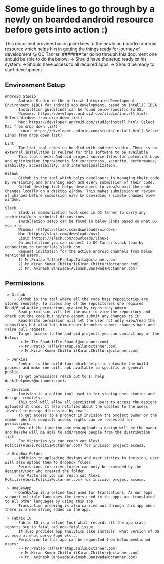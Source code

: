 # Some guide lines to go through by a newly on boarded android resource before gets into action :) 
This document provides basic guide lines to the newly on boarded android resource which helps him in getting the things ready for journey of development @ OC Tanner.
######After going through this document one should be able to do the below:
    -> Should have the setup ready on his system.
    -> Should have access to all required apps.
    -> Should be ready to start development.

## Environment Setup
    Android Studio
        - Android Studio is the official Integrated Development Environment (IDE) for Android app development, based on IntelliJ IDEA.
          Installtion guidelines can be found below specific to OS:
          Windows: https://developer.android.com/studio/install.html( Select Windows from drop down list)
          Mac: https://developer.android.com/studio/install.html( Select Mac from drop down list)
          Linux: https://developer.android.com/studio/install.html( Select Linux from drop down list)
        
    Lint
        - The lint tool comes up bundled with android studio. There is no external installtion is reuired for this software to be available.
          This tool checks Android project source files for potential bugs and optimization improvements for correctness, security, performance, usability, accessibility, and internationalization.
        
    Github 
        - Github is the tool which helps developers in managing their code by versioning and branching each and every submission of their code.
          Github desktop tool helps developers to view/submit the code changes locally on a desktop window. This makes submission or review of changes before submission easy by providing a simple changes view window.
     
    Slack
        - Slack is communication tool used in OC Tanner to carry any techinical/non-technical discussions. 
          Installation setup can be found in below links based on what OS you are:
          Windows (https://slack.com/downloads/windows)
          Mac (https://slack.com/downloads/osx)
          Linux (https://slack.com/downloads/linux)
        - On installtion you can connect to OC Tanner slack team by connecting to tannerlabs.slack.com.
          Request invitation for the active android channels from below mentioned users.
          1) Mr.Pratap Talla(Pratap.Talla@octanner.com)
          2) Mr.Kiran Kumar Chitturi(Kiran.Chitturi@octanner.com)
          3) Mr. Avinash Banswada(Avinash.Banswada@octanner.com)
      
     
        
        

## Permissions
     > Github
        - Github is the tool where all the code base repositories are stored remotely. To access any of the repositories one requires Read/Read-Write permissions granted by repository Admin.
          Read permission will let the user to view the repository and check out the code but he/she cannot submit any changes to it.
          Read-Write permission will let the user not only view/read the repository but also lets him create branches submit changes back and raise pull request.
          To get access to the android projects you can contact any of the below:
          -> Mr.Tim Shadel(Tim.Shadel@octanner.com)
          -> Mr.Pratap Talla(Pratap.Talla@octanner.com)
          -> Mr.Kiran Kumar Chitturi(Kiran.Chitturi@octanner.com)
          
     > Jenkins
        - Jenkins is the build tool which helps in automate the build process and make the built apk available to specific or general public.
          To get permissions reach out to IT help desk(helpdesk@octanner.com).
          
     > Invision
        - Invision is a online tool used to for storing user stories and designs remotely. 
          This tool will allow all permistted users to access the designs uploaded at once. It also notifies about the updates to the users involed in design discussion by email.
          To get access to a project in invision the project owner or the member who has complete access rights can be requested for permissions.
          Most of the time the one who uploads a design will be the owner and he/she will be able to add/remove people from the distribution list.
          For Victories you can reach out Alexi Politis(Alexi.Politis@octanner.com) for invision project access.
         
     > DropBox Folder
        - Addition to uploading designs and user stories to invision, user will also upload them to dropbox folder.
          Permissions for drive folder can only be provided by the designer/user who created the folder.
          For Victories you can reach out Alexi Politis(Alexi.Politis@octanner.com) for invision project access.
          
     > OneSkyApp
        - OneSkyApp is a online tool used for translations. As our apps support multiple languages the texts used in the apps are translated to all other languages by using this app.
          Translation ordering is also carried out through this app when there is a new string added in the app.
          
     > Fabric IO
        - Fabric IO is a online tool which records all the app crash reports sue to fatal and non-fatal issue. 
          It also provides app analytics like installs, what version of OS is used at what percentage etc...
          Permission to this app can be requested from below mentioned users:
          -> Mr.Pratap Talla(Pratap.Talla@octanner.com)           
          -> Mr.Kiran Kumar Chitturi(Kiran.Chitturi@octanner.com) 
          -> Mr. Avinash Banswada(Avinash.Banswada@octanner.com)  
        





